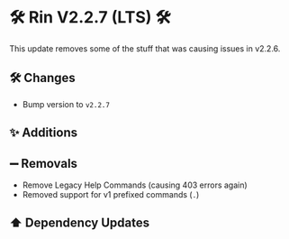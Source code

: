 # 🛠️ Rin V2.2.7 (LTS) 🛠️

This update removes some of the stuff that was causing issues in v2.2.6.
## 🛠️ Changes
- Bump version to `v2.2.7`

## ✨ Additions

## ➖ Removals

- Remove Legacy Help Commands (causing 403 errors again)
- Removed support for v1 prefixed commands (`.`)
## ⬆️ Dependency Updates